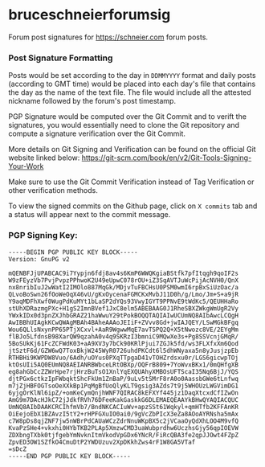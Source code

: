 # bruceschneierforumsig
Forum post signatures for https://schneier.com forum posts.


### Post Signature Formatting
Posts would be set according to the day in `DDMMYYYY` format and daily posts (according to GMT time)
would be placed into each day's file that contains the day as the name of the text file. The file would
include all the attested nickname followed by the forum's post timestamp.

PGP Signature would be computed over the Git Commit and to verift the signatures, you would essentially
need to clone the Git repository and compute a signature verification over the Git Commit.

More details on Git Signing and Verification can be found on the official Git website linked below:
https://git-scm.com/book/en/v2/Git-Tools-Signing-Your-Work

Make sure to use the Git Commit Verification instead of Tag Verification or other verification methods.

To view the signed commits on the Github page, click on `X commits` tab and a status will appear next to the commit message.


### PGP Signing Key:

```
-----BEGIN PGP PUBLIC KEY BLOCK-----
Version: GnuPG v2

mQENBFJjUPABCAC9i7Yypjn6fdj8av4s6KmP6WWQKgiaBStfk7pfItqgh9qoIF2s
W9zFEyzVb7PvjPvpzPPhwoK2U49eUpwC078rOU+iZ3SqAVTJuWcPijAcNVH0/QnX
nx8nribIuJ2wWatI2IMOlo887MqGk/MDjvTuFBCHsU0PSM0wmI6rpBxSiUzOac/a
QLvoBoSwn26fOoWeOqX46vU/gKxOycenaFGMCKxMvbJ11D0h/g/Lmo/Jm+S+a9jR
Y9aqMDFhXwf0WugPdKuMYt1bLaSP2dYQs93VwyIGYT9PPNvE9tWdKc5/QEUHHaRo
stUhXDRazmgPXc+H1gS2ImnBVef1JxC8elm5ABEBAAG0J1RheSBXZWkgWmUgR2Vy
YWxkIDx0d3pnZXJhbGRAZ21haWwuY29tPokBOQQTAQIAIwUCUmNQ8AIbAwcLCQgH
AwIBBhUIAgkKCwQWAgMBAh4BAheAAAoJEIiF+ZVvv8Gd+jwIAJQEY/LSwMGkBFgq
Wou6QLlsNxynPP65PTjXCxvl+AaR9WgwwMqE7avTSPQ2Q+X5tNwozc8VE/2EYgMm
flBJo5LfdnsB98XarQW9qzahA0v4q9SKRzI3bmniC9MQwXe3s+Pg8SSVcnjGMqR/
5BoSUkKj61FcZCFWdK03+aA9XV3y7bCk90KRlPjui7ZGJk5fd/ws3FLXfxXm6Qod
jtSztF6d/GZW6wQ7ToxBkjW245WyR0726uhdPKCdt6l5dhWNyaxa5n8yJusjzpEb
RTHBHi9KWPDW8Vuo/6Adh/uOYus0PXqTTpgaD41vTOHZrdsxu0r/LGS6gicwpTOj
ktOsUIi5AQ0EUmNQ8AEIANRBWbceLRtOBXp/OQFrB809+7YoWvxBKx1/0mQHfgXB
eg8ahGbCcZZWrHpe7rjHrzBuTsO1XnlYqEXQUAhyXMBOsUFTScaI35Nq6BjJ/YQS
djtPGx6ctkzIpFWbqktShcFkUm1ZnBaP/9uLv5tSMrF8rA0o0AassbGWe6tLnfwq
m7jZjHBFOGTsoOeXXkBp1PqMgBfUoQlyKLT9gsig3AZds7t9j5WHOUzLWGVimDG1
6yjgOrKlNl6ipZ/+omKeCymQnjhWNF7QIRAC8kEFXYf445jz1DaqXtcxdCfIZwOn
AmG9m7DAcHJkC72jJdkfRVh76DFeeKakGaskkG6DLEMAEQEAAYkBHwQYAQIACQUC
UmNQ8AIbDAAKCRCIhfmVb7/BndNKCACIuWv+apzSSt61Wqkyl+qmHTfb2KFFAnKR
OiEejoEbX1BZAvzI5tY2+rHPFGXuIO0ai0/9gVcZbPIcX3eZa8AOoAYRNsha5mAx
c7W8pDs8qjZNF7jw5nWBrPdCAUaWCzZdrNnuWKpBX5c2jVCaaOyQdXhLOO4M9vfQ
KvaPzSHe4+vkxhi0HYbTKB2PLAp5XmzwCMD3uaWubprdhw6UczhsGjy56qpIOEVW
ZDXbngTXbk0tjfgebYmNvknItmVkodVpGDx6YNcR/FiRcQBA3fe2qpJJOwt4FZpZ
ZpvED3OW1SZfkO4CmuDtP2YWDUzuv2XpDKkhZws4rF1W8GA5VTaf
=sDcZ
-----END PGP PUBLIC KEY BLOCK-----
```